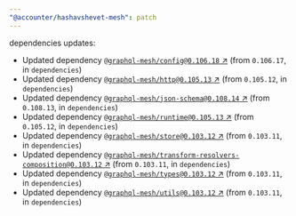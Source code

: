 ```yaml
---
"@accounter/hashavshevet-mesh": patch
---
```

dependencies updates:
  - Updated dependency [`@graphql-mesh/config@0.106.18` ↗︎](https://www.npmjs.com/package/@graphql-mesh/config/v/0.106.18) (from `0.106.17`, in `dependencies`)
  - Updated dependency [`@graphql-mesh/http@0.105.13` ↗︎](https://www.npmjs.com/package/@graphql-mesh/http/v/0.105.13) (from `0.105.12`, in `dependencies`)
  - Updated dependency [`@graphql-mesh/json-schema@0.108.14` ↗︎](https://www.npmjs.com/package/@graphql-mesh/json-schema/v/0.108.14) (from `0.108.13`, in `dependencies`)
  - Updated dependency [`@graphql-mesh/runtime@0.105.13` ↗︎](https://www.npmjs.com/package/@graphql-mesh/runtime/v/0.105.13) (from `0.105.12`, in `dependencies`)
  - Updated dependency [`@graphql-mesh/store@0.103.12` ↗︎](https://www.npmjs.com/package/@graphql-mesh/store/v/0.103.12) (from `0.103.11`, in `dependencies`)
  - Updated dependency [`@graphql-mesh/transform-resolvers-composition@0.103.12` ↗︎](https://www.npmjs.com/package/@graphql-mesh/transform-resolvers-composition/v/0.103.12) (from `0.103.11`, in `dependencies`)
  - Updated dependency [`@graphql-mesh/types@0.103.12` ↗︎](https://www.npmjs.com/package/@graphql-mesh/types/v/0.103.12) (from `0.103.11`, in `dependencies`)
  - Updated dependency [`@graphql-mesh/utils@0.103.12` ↗︎](https://www.npmjs.com/package/@graphql-mesh/utils/v/0.103.12) (from `0.103.11`, in `dependencies`)
